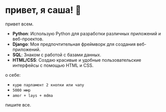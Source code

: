 # привет, я саша! 👋

привет всем.

- **Python**: Использую Python для разработки различных приложений и веб-проектов.
- **Django**: Моя предпочтительная фреймворк для создания веб-приложений.
- **SQL**: Знаком с работой с базами данных.
- **HTML/CSS**: Создаю красивые и удобные пользовательские интерфейсы с помощью HTML и CSS.

о себе:
- `курю парламент 2 кнопки или чапу`
- `5000 ммр`
- `amor + lays + mdma`


пишите все. 
